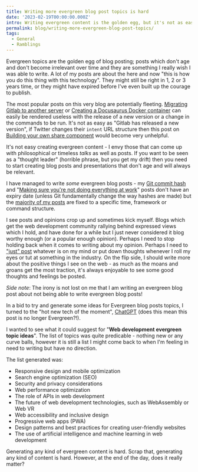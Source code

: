 ```yaml
---
title: Writing more evergreen blog post topics is hard
date: '2023-02-19T00:00:00.000Z'
intro: Writing evergreen content is the golden egg, but it's not as easy as one might think
permalink: blog/writing-more-evergreen-blog-post-topics/
tags:
  - General
  - Ramblings
---
```


Evergreen topics are the golden egg of blog posting; posts which don't age and don't become irrelevant over time and they are something I really wish I was able to write. A lot of my posts are about the here and now "this is how you do this thing with this technology". They might still be right in 1, 2 or 3 years time, or they might have expired before I've even built up the courage to publish.

The most popular posts on this very blog are potentially fleeting. [Migrating Gitlab to another server](/blog/migrating-gitlab-from-one-server-to-another/ "Gitlab") or [Creating a Docusaurus Docker container](/blog/creating-a-docusaurus-docker-image-for-consistent-rendering-of-your-documentation/ "") can easily be rendered useless with the release of a new version or a change in the commands to be run. It's not as easy as "Gitlab has released a new version", if Twitter changes their `intent` URL structure then this post on [Building your own share component](/blog/build-your-own-share-this-component/ "") would become very unhelpful.

It's not easy creating evergreen content - I envy those that can come up with philosophical or timeless *talks* as well as posts. If you want to be seen as a "thought leader" (horrible phrase, but you get my drift) then you need to start creating blog posts and presentations that don't age and will always be relevant.

I have managed to write *some* evergreen blog posts - my [Git commit hash](/blog/the-git-commit-hash/ "") and "[Making sure you're not doing everything at work](/blog/making-sure-youre-not-doing-everything-at-work/ "")" posts don't have an expiry date (unless Git fundamentally change the way hashes are made) but the [majority of my posts](/diary/ "") are fixed to a specific time, framework or command structure.

I see posts and opinions crop up and sometimes kick myself. Blogs which get the web development community rallying behind expressed views which I hold, and have done for a while but I just never considered it blog worthy enough (or a popular enough opinion). Perhaps I need to stop holding back when it comes to writing about my opinion. Perhaps I need to ["just" post](https://andy-bell.co.uk/just-post/ "") whatever is on my mind or put down thoughts whenever I roll my eyes or tut at something in the industry. On the flip side, I should write more about the positive things I see on the web - as much as the moans and groans get the most traction, it's always enjoyable to see some good thoughts and feelings be posted.

*Side note*: The irony is not lost on me that I am writing an evergreen blog post about not being able to write evergreen blog posts!

In a bid to try and generate some ideas for Evergreen blog posts topics, I turned to the "hot new tech of the moment", [ChatGPT](https://chat.openai.com/ "") (does this mean this post is no longer Evergreen?!).

I wanted to see what it could suggest for "**Web development evergreen topic ideas**". The list of topics was quite predicable - nothing new or any curve balls, however it is still a list I might come back to when I'm feeling in need to writing but have no direction.

The list generated was:

* Responsive design and mobile optimization
* Search engine optimization (SEO)
* Security and privacy considerations
* Web performance optimization
* The role of APIs in web development
* The future of web development technologies, such as WebAssembly or Web VR
* Web accessibility and inclusive design
* Progressive web apps (PWA)
* Design patterns and best practices for creating user-friendly websites
* The use of artificial intelligence and machine learning in web development

Generating any kind of evergreen content is hard. Scrap that, generating any kind of content is hard. However, at the end of the day, does it really matter?
